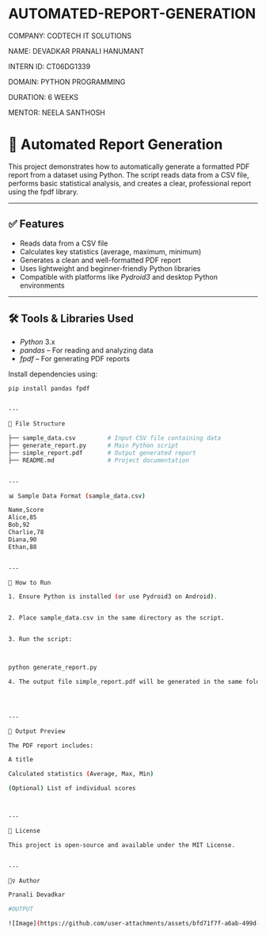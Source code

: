 # AUTOMATED-REPORT-GENERATION

COMPANY: CODTECH IT SOLUTIONS

NAME: DEVADKAR PRANALI HANUMANT

INTERN ID: CT06DG1339

DOMAIN: PYTHON PROGRAMMING

DURATION: 6 WEEKS

MENTOR: NEELA SANTHOSH

# 📄 Automated Report Generation

This project demonstrates how to automatically generate a formatted PDF report from a dataset using Python. The script reads data from a CSV file, performs basic statistical analysis, and creates a clear, professional report using the fpdf library.

---

## ✅ Features

- Reads data from a CSV file
- Calculates key statistics (average, maximum, minimum)
- Generates a clean and well-formatted PDF report
- Uses lightweight and beginner-friendly Python libraries
- Compatible with platforms like *Pydroid3* and desktop Python environments

---

## 🛠️ Tools & Libraries Used

- *Python* 3.x
- *pandas* – For reading and analyzing data
- *fpdf* – For generating PDF reports

Install dependencies using:

```bash
pip install pandas fpdf


---

📂 File Structure

├── sample_data.csv         # Input CSV file containing data
├── generate_report.py      # Main Python script
├── simple_report.pdf       # Output generated report
├── README.md               # Project documentation


---

📊 Sample Data Format (sample_data.csv)

Name,Score
Alice,85
Bob,92
Charlie,78
Diana,90
Ethan,88


---

🚀 How to Run

1. Ensure Python is installed (or use Pydroid3 on Android).


2. Place sample_data.csv in the same directory as the script.


3. Run the script:



python generate_report.py

4. The output file simple_report.pdf will be generated in the same folder.




---

📌 Output Preview

The PDF report includes:

A title

Calculated statistics (Average, Max, Min)

(Optional) List of individual scores



---

📃 License

This project is open-source and available under the MIT License.


---

🙋‍♀️ Author

Pranali Devadkar

#OUTPUT

![Image](https://github.com/user-attachments/assets/bfd71f7f-a6ab-499d-b989-0b920d761f8f)
